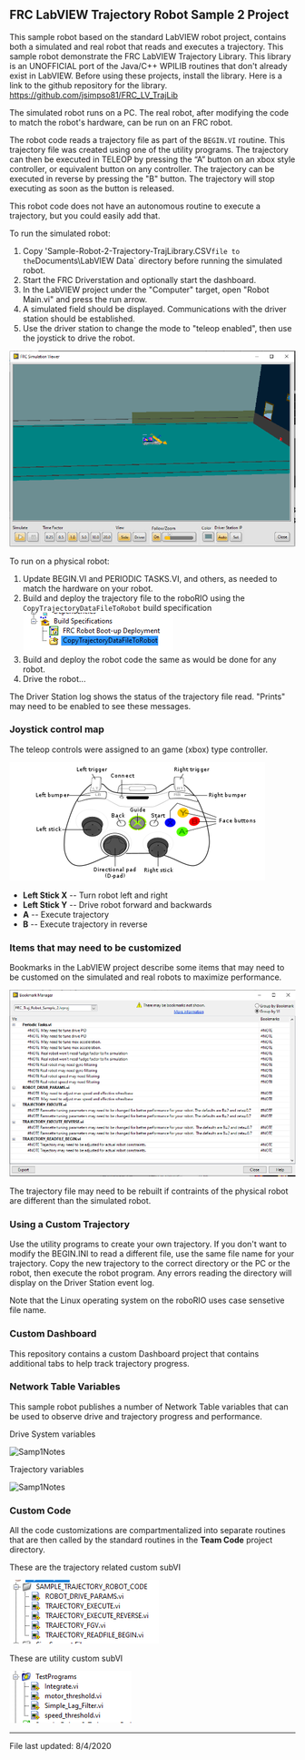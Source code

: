 ## FRC LabVIEW Trajectory Robot Sample 2 Project

This sample robot based on the standard LabVIEW robot project, contains both a simulated and real robot that reads and executes a trajectory.  This sample robot demonstrate the FRC LabVIEW Trajectory Library.  This library is an UNOFFICIAL port of the Java/C++ 
WPILIB routines that don't already exist in LabVIEW.  Before using these projects, install the library.  Here is a link to the github repository for the library.  https://github.com/jsimpso81/FRC_LV_TrajLib

The simulated robot runs on a PC.  The real robot, after modifying the code to match the robot's hardware, can be run on an FRC robot.  

The robot code reads a trajectory file as part of the `BEGIN.VI` routine. This trajectory file was created using one of the utility programs.  The trajectory can then be executed in TELEOP by pressing the “A” button on an xbox style controller, or equivalent button on any controller.  The trajectory can be executed in reverse by pressing the "B" button.  The trajectory will stop executing as soon as the button is released.

This robot code does not have an autonomous routine to execute a trajectory, but you could easily add that.

To run the simulated robot:
1. Copy 'Sample-Robot-2-Trajectory-TrajLibrary.CSV` file to the `Documents\LabVIEW Data` directory before running the simulated robot.
1. Start the FRC Driverstation and optionally start the dashboard.
1. In the LabVIEW project under the "Computer" target, open "Robot Main.vi" and press the run arrow.
1. A simulated field should be displayed.  Communications with the driver station should be established.
1. Use the driver station to change the mode to "teleop enabled", then use the joystick to drive the robot.

![simulation!](images/sim_robot.PNG)

To run on a physical robot:
1. Update BEGIN.VI and PERIODIC TASKS.VI, and others, as needed to match the hardware on your robot.
1. Build and deploy the trajectory file to the roboRIO using the `CopyTrajectoryDataFileToRobot` build specification
![Samp2 Build!](images/Sample2_BuildSpec.PNG)
1. Build and deploy the robot code the same as would be done for any robot.
1. Drive the robot...

The Driver Station log shows the status of the trajectory file read.  "Prints" may need to be enabled to see these messages.

### Joystick control map

The teleop controls were assigned to an game (xbox) type controller.

![joystick!](images/xbox-360_controller.png)

- **Left Stick X** -- Turn robot left and right
- **Left Stick Y** -- Drive robot forward and backwards
- **A** -- Execute trajectory
- **B** -- Execute trajectory in reverse

### Items that may need to be customized

Bookmarks in the LabVIEW project describe some items that may need to be customed on the simulated and real robots to maximize performance.  

![Samp1Notes](images/sample2_bookmarks.PNG)

The trajectory file may need to be rebuilt if contraints of the physical robot are different than the simulated robot.

### Using a Custom Trajectory

Use the utility programs to create your own trajectory.  If you don't want to modify the BEGIN.INI to read a different file, use the same file name for your trajectory.  Copy the new trajectory to the correct directory or the PC or the robot, then execute the robot program.  Any errors reading the directory will display on the Driver Station event log.

Note that the Linux operating system on the roboRIO uses case sensetive file name.

### Custom Dashboard

This repository contains a custom Dashboard project that contains additional tabs to help track trajectory progress.

### Network Table Variables

This sample robot publishes a number of Network Table variables that can be used to observe drive and trajectory progress and performance.

Drive System variables

![Samp1Notes](images/sample_2_dash_drive.PNG)

Trajectory variables

![Samp1Notes](images/sample_2_dash_traj.PNG)

### Custom Code

All the code customizations are compartmentalized into separate routines that are then called by the standard 
routines in the **Team Code** project directory.

These are the trajectory related custom subVI

![Samp1code](images/sample_2_traj_code.PNG)

These are utility custom subVI

![Samp1code](images/sample_2_misc_code.PNG)


---
File last updated: 8/4/2020
